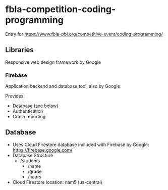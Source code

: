 # fbla-competition-coding-programming
 Entry for https://www.fbla-pbl.org/competitive-event/coding-programming/

## Libraries

Responsive web design framework by Google

### Firebase
Application backend and database tool, also by Google

Provides:
- Database (see below)
- Authentication
- Crash reporting

## Database

 - Uses Cloud Firestore database included with Firebase by Google: https://firebase.google.com/
 - Database Structure
   - /students
     - /name
     - /grade
     - /hours
 - Cloud Firestore location: nam5 (us-central)
